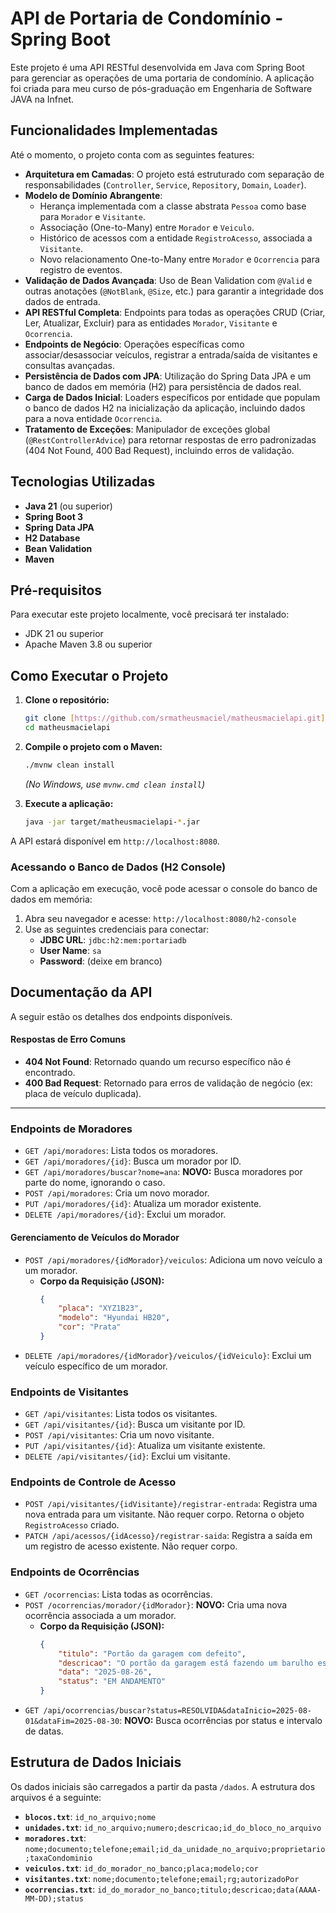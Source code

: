 # API de Portaria de Condomínio - Spring Boot

Este projeto é uma API RESTful desenvolvida em Java com Spring Boot para gerenciar as operações de uma portaria de condomínio. A aplicação foi criada para meu curso de pós-graduação em Engenharia de Software JAVA na Infnet.

## Funcionalidades Implementadas

Até o momento, o projeto conta com as seguintes features:

-   **Arquitetura em Camadas**: O projeto está estruturado com separação de responsabilidades (`Controller`, `Service`, `Repository`, `Domain`, `Loader`).
-   **Modelo de Domínio Abrangente**:
    -   Herança implementada com a classe abstrata `Pessoa` como base para `Morador` e `Visitante`.
    -   Associação (One-to-Many) entre `Morador` e `Veiculo`.
    -   Histórico de acessos com a entidade `RegistroAcesso`, associada a `Visitante`.
    -   Novo relacionamento One-to-Many entre `Morador` e `Ocorrencia` para registro de eventos.
-   **Validação de Dados Avançada**: Uso de Bean Validation com `@Valid` e outras anotações (`@NotBlank`, `@Size`, etc.) para garantir a integridade dos dados de entrada.
-   **API RESTful Completa**: Endpoints para todas as operações CRUD (Criar, Ler, Atualizar, Excluir) para as entidades `Morador`, `Visitante` e `Ocorrencia`.
-   **Endpoints de Negócio**: Operações específicas como associar/desassociar veículos, registrar a entrada/saída de visitantes e consultas avançadas.
-   **Persistência de Dados com JPA**: Utilização do Spring Data JPA e um banco de dados em memória (H2) para persistência de dados real.
-   **Carga de Dados Inicial**: Loaders específicos por entidade que populam o banco de dados H2 na inicialização da aplicação, incluindo dados para a nova entidade `Ocorrencia`.
-   **Tratamento de Exceções**: Manipulador de exceções global (`@RestControllerAdvice`) para retornar respostas de erro padronizadas (404 Not Found, 400 Bad Request), incluindo erros de validação.

## Tecnologias Utilizadas

-   **Java 21** (ou superior)
-   **Spring Boot 3**
-   **Spring Data JPA**
-   **H2 Database**
-   **Bean Validation**
-   **Maven**

## Pré-requisitos

Para executar este projeto localmente, você precisará ter instalado:

-   JDK 21 ou superior
-   Apache Maven 3.8 ou superior

## Como Executar o Projeto

1.  **Clone o repositório:**
    ```bash
    git clone [https://github.com/srmatheusmaciel/matheusmacielapi.git](https://github.com/srmatheusmaciel/matheusmacielapi.git)
    cd matheusmacielapi
    ```

2.  **Compile o projeto com o Maven:**
    ```bash
    ./mvnw clean install
    ```
    *(No Windows, use `mvnw.cmd clean install`)*

3.  **Execute a aplicação:**
    ```bash
    java -jar target/matheusmacielapi-*.jar
    ```

A API estará disponível em `http://localhost:8080`.

### Acessando o Banco de Dados (H2 Console)

Com a aplicação em execução, você pode acessar o console do banco de dados em memória:
1.  Abra seu navegador e acesse: `http://localhost:8080/h2-console`
2.  Use as seguintes credenciais para conectar:
    -   **JDBC URL**: `jdbc:h2:mem:portariadb`
    -   **User Name**: `sa`
    -   **Password**: (deixe em branco)

## Documentação da API

A seguir estão os detalhes dos endpoints disponíveis.

#### Respostas de Erro Comuns

-   **404 Not Found**: Retornado quando um recurso específico não é encontrado.
-   **400 Bad Request**: Retornado para erros de validação de negócio (ex: placa de veículo duplicada).

---

### Endpoints de Moradores

-   `GET /api/moradores`: Lista todos os moradores.
-   `GET /api/moradores/{id}`: Busca um morador por ID.
-   `GET /api/moradores/buscar?nome=ana`: **NOVO:** Busca moradores por parte do nome, ignorando o caso.
-   `POST /api/moradores`: Cria um novo morador.
-   `PUT /api/moradores/{id}`: Atualiza um morador existente.
-   `DELETE /api/moradores/{id}`: Exclui um morador.

#### Gerenciamento de Veículos do Morador

-   `POST /api/moradores/{idMorador}/veiculos`: Adiciona um novo veículo a um morador.
    -   **Corpo da Requisição (JSON):**
        ```json
        {
            "placa": "XYZ1B23",
            "modelo": "Hyundai HB20",
            "cor": "Prata"
        }
        ```
-   `DELETE /api/moradores/{idMorador}/veiculos/{idVeiculo}`: Exclui um veículo específico de um morador.

### Endpoints de Visitantes

-   `GET /api/visitantes`: Lista todos os visitantes.
-   `GET /api/visitantes/{id}`: Busca um visitante por ID.
-   `POST /api/visitantes`: Cria um novo visitante.
-   `PUT /api/visitantes/{id}`: Atualiza um visitante existente.
-   `DELETE /api/visitantes/{id}`: Exclui um visitante.

### Endpoints de Controle de Acesso

-   `POST /api/visitantes/{idVisitante}/registrar-entrada`: Registra uma nova entrada para um visitante. Não requer corpo. Retorna o objeto `RegistroAcesso` criado.
-   `PATCH /api/acessos/{idAcesso}/registrar-saida`: Registra a saída em um registro de acesso existente. Não requer corpo.

### Endpoints de Ocorrências

-   `GET /ocorrencias`: Lista todas as ocorrências.
-   `POST /ocorrencias/morador/{idMorador}`: **NOVO:** Cria uma nova ocorrência associada a um morador.
    -   **Corpo da Requisição (JSON):**
        ```json
        {
            "titulo": "Portão da garagem com defeito",
            "descricao": "O portão da garagem está fazendo um barulho estranho ao fechar.",
            "data": "2025-08-26",
            "status": "EM ANDAMENTO"
        }
        ```
-   `GET /api/ocorrencias/buscar?status=RESOLVIDA&dataInicio=2025-08-01&dataFim=2025-08-30`: **NOVO:** Busca ocorrências por status e intervalo de datas.

## Estrutura de Dados Iniciais

Os dados iniciais são carregados a partir da pasta `/dados`. A estrutura dos arquivos é a seguinte:

-   **`blocos.txt`**: `id_no_arquivo;nome`
-   **`unidades.txt`**: `id_no_arquivo;numero;descricao;id_do_bloco_no_arquivo`
-   **`moradores.txt`**: `nome;documento;telefone;email;id_da_unidade_no_arquivo;proprietario;taxaCondominio`
-   **`veiculos.txt`**: `id_do_morador_no_banco;placa;modelo;cor`
-   **`visitantes.txt`**: `nome;documento;telefone;email;rg;autorizadoPor`
-   **`ocorrencias.txt`**: `id_do_morador_no_banco;titulo;descricao;data(AAAA-MM-DD);status`
